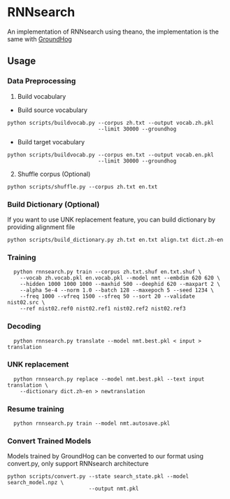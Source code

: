 # RNNsearch
An implementation of RNNsearch using theano, the implementation is the same
with [GroundHog](https://github.com/lisa-groundhog/GroundHog)


## Usage

### Data Preprocessing
1. Build vocabulary
  * Build source vocabulary
  ```
  python scripts/buildvocab.py --corpus zh.txt --output vocab.zh.pkl
                               --limit 30000 --groundhog
  ```
  * Build target vocabulary
  ```
  python scripts/buildvocab.py --corpus en.txt --output vocab.en.pkl
                               --limit 30000 --groundhog
  ```
2. Shuffle corpus (Optional)
```
python scripts/shuffle.py --corpus zh.txt en.txt
```

### Build Dictionary (Optional)
If you want to use UNK replacement feature, you can build dictionary by
providing alignment file
```
python scripts/build_dictionary.py zh.txt en.txt align.txt dict.zh-en
```

### Training
```
  python rnnsearch.py train --corpus zh.txt.shuf en.txt.shuf \
    --vocab zh.vocab.pkl en.vocab.pkl --model nmt --embdim 620 620 \
    --hidden 1000 1000 1000 --maxhid 500 --deephid 620 --maxpart 2 \
    --alpha 5e-4 --norm 1.0 --batch 128 --maxepoch 5 --seed 1234 \
    --freq 1000 --vfreq 1500 --sfreq 50 --sort 20 --validate nist02.src \
    --ref nist02.ref0 nist02.ref1 nist02.ref2 nist02.ref3
  ```
### Decoding
```
  python rnnsearch.py translate --model nmt.best.pkl < input > translation
```
### UNK replacement
```
  python rnnsearch.py replace --model nmt.best.pkl --text input translation \
    --dictionary dict.zh-en > newtranslation
```
### Resume training
```
  python rnnsearch.py train --model nmt.autosave.pkl
```

### Convert Trained Models
Models trained by GroundHog can be converted to our format using convert.py,
only support RNNsearch architecture
```
python scripts/convert.py --state search_state.pkl --model search_model.npz \
                          --output nmt.pkl
```
